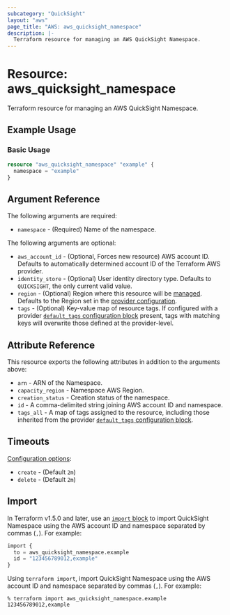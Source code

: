 ```yaml
---
subcategory: "QuickSight"
layout: "aws"
page_title: "AWS: aws_quicksight_namespace"
description: |-
  Terraform resource for managing an AWS QuickSight Namespace.
---
```


# Resource: aws_quicksight_namespace

Terraform resource for managing an AWS QuickSight Namespace.

## Example Usage

### Basic Usage

```terraform
resource "aws_quicksight_namespace" "example" {
  namespace = "example"
}
```

## Argument Reference

The following arguments are required:

* `namespace` - (Required) Name of the namespace.

The following arguments are optional:

* `aws_account_id` - (Optional, Forces new resource) AWS account ID. Defaults to automatically determined account ID of the Terraform AWS provider.
* `identity_store` - (Optional) User identity directory type. Defaults to `QUICKSIGHT`, the only current valid value.
* `region` - (Optional) Region where this resource will be [managed](https://docs.aws.amazon.com/general/latest/gr/rande.html#regional-endpoints). Defaults to the Region set in the [provider configuration](https://registry.terraform.io/providers/hashicorp/aws/latest/docs#aws-configuration-reference).
* `tags` - (Optional) Key-value map of resource tags. If configured with a provider [`default_tags` configuration block](https://registry.terraform.io/providers/hashicorp/aws/latest/docs#default_tags-configuration-block) present, tags with matching keys will overwrite those defined at the provider-level.

## Attribute Reference

This resource exports the following attributes in addition to the arguments above:

* `arn` - ARN of the Namespace.
* `capacity_region` - Namespace AWS Region.
* `creation_status` - Creation status of the namespace.
* `id` - A comma-delimited string joining AWS account ID and namespace.
* `tags_all` - A map of tags assigned to the resource, including those inherited from the provider [`default_tags` configuration block](https://registry.terraform.io/providers/hashicorp/aws/latest/docs#default_tags-configuration-block).

## Timeouts

[Configuration options](https://developer.hashicorp.com/terraform/language/resources/syntax#operation-timeouts):

* `create` - (Default `2m`)
* `delete` - (Default `2m`)

## Import

In Terraform v1.5.0 and later, use an [`import` block](https://developer.hashicorp.com/terraform/language/import) to import QuickSight Namespace using the AWS account ID and namespace separated by commas (`,`). For example:

```terraform
import {
  to = aws_quicksight_namespace.example
  id = "123456789012,example"
}
```

Using `terraform import`, import QuickSight Namespace using the AWS account ID and namespace separated by commas (`,`). For example:

```console
% terraform import aws_quicksight_namespace.example 123456789012,example
```
